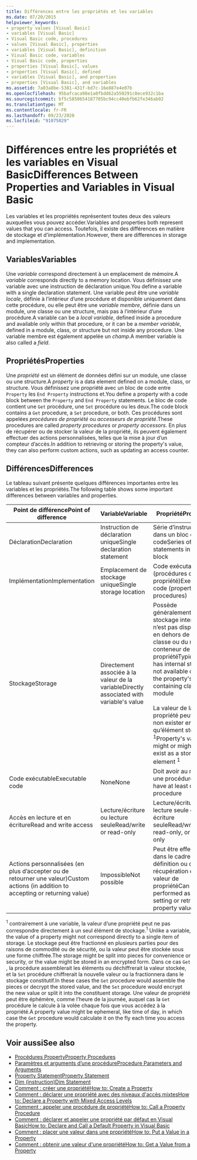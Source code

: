 ```yaml
---
title: Différences entre les propriétés et les variables
ms.date: 07/20/2015
helpviewer_keywords:
- property values [Visual Basic]
- variables [Visual Basic]
- Visual Basic code, procedures
- values [Visual Basic], properties
- variables [Visual Basic], definition
- Visual Basic code, variables
- Visual Basic code, properties
- properties [Visual Basic], values
- properties [Visual Basic], defined
- variables [Visual Basic], and properties
- properties [Visual Basic], and variables
ms.assetid: 7a03a8be-5381-431f-bd7c-16e887e4e07b
ms.openlocfilehash: 95bafcaca98e1a0fbdd62a550291c8ece932c1ba
ms.sourcegitcommit: bf5c5850654187705bc94cc40ebfb62fe346ab02
ms.translationtype: MT
ms.contentlocale: fr-FR
ms.lasthandoff: 09/23/2020
ms.locfileid: "91075029"
---
```

# <a name="differences-between-properties-and-variables-in-visual-basic"></a><span data-ttu-id="b6d40-102">Différences entre les propriétés et les variables en Visual Basic</span><span class="sxs-lookup"><span data-stu-id="b6d40-102">Differences Between Properties and Variables in Visual Basic</span></span>

<span data-ttu-id="b6d40-103">Les variables et les propriétés représentent toutes deux des valeurs auxquelles vous pouvez accéder.</span><span class="sxs-lookup"><span data-stu-id="b6d40-103">Variables and properties both represent values that you can access.</span></span> <span data-ttu-id="b6d40-104">Toutefois, il existe des différences en matière de stockage et d’implémentation.</span><span class="sxs-lookup"><span data-stu-id="b6d40-104">However, there are differences in storage and implementation.</span></span>  
  
## <a name="variables"></a><span data-ttu-id="b6d40-105">Variables</span><span class="sxs-lookup"><span data-stu-id="b6d40-105">Variables</span></span>  

 <span data-ttu-id="b6d40-106">Une *variable* correspond directement à un emplacement de mémoire.</span><span class="sxs-lookup"><span data-stu-id="b6d40-106">A *variable* corresponds directly to a memory location.</span></span> <span data-ttu-id="b6d40-107">Vous définissez une variable avec une instruction de déclaration unique.</span><span class="sxs-lookup"><span data-stu-id="b6d40-107">You define a variable with a single declaration statement.</span></span> <span data-ttu-id="b6d40-108">Une variable peut être une *variable locale*, définie à l’intérieur d’une procédure et disponible uniquement dans cette procédure, ou elle peut être une *variable membre*, définie dans un module, une classe ou une structure, mais pas à l’intérieur d’une procédure.</span><span class="sxs-lookup"><span data-stu-id="b6d40-108">A variable can be a *local variable*, defined inside a procedure and available only within that procedure, or it can be a *member variable*, defined in a module, class, or structure but not inside any procedure.</span></span> <span data-ttu-id="b6d40-109">Une variable membre est également appelée un *champ*.</span><span class="sxs-lookup"><span data-stu-id="b6d40-109">A member variable is also called a *field*.</span></span>  
  
## <a name="properties"></a><span data-ttu-id="b6d40-110">Propriétés</span><span class="sxs-lookup"><span data-stu-id="b6d40-110">Properties</span></span>  

 <span data-ttu-id="b6d40-111">Une *propriété* est un élément de données défini sur un module, une classe ou une structure.</span><span class="sxs-lookup"><span data-stu-id="b6d40-111">A *property* is a data element defined on a module, class, or structure.</span></span> <span data-ttu-id="b6d40-112">Vous définissez une propriété avec un bloc de code entre `Property` les `End Property` instructions et.</span><span class="sxs-lookup"><span data-stu-id="b6d40-112">You define a property with a code block between the `Property` and `End Property` statements.</span></span> <span data-ttu-id="b6d40-113">Le bloc de code contient une `Get` procédure, une `Set` procédure ou les deux.</span><span class="sxs-lookup"><span data-stu-id="b6d40-113">The code block contains a `Get` procedure, a `Set` procedure, or both.</span></span> <span data-ttu-id="b6d40-114">Ces procédures sont appelées *procédures de propriété* ou *accesseurs de propriété*.</span><span class="sxs-lookup"><span data-stu-id="b6d40-114">These procedures are called *property procedures* or *property accessors*.</span></span> <span data-ttu-id="b6d40-115">En plus de récupérer ou de stocker la valeur de la propriété, ils peuvent également effectuer des actions personnalisées, telles que la mise à jour d’un compteur d’accès.</span><span class="sxs-lookup"><span data-stu-id="b6d40-115">In addition to retrieving or storing the property's value, they can also perform custom actions, such as updating an access counter.</span></span>  
  
## <a name="differences"></a><span data-ttu-id="b6d40-116">Différences</span><span class="sxs-lookup"><span data-stu-id="b6d40-116">Differences</span></span>  

 <span data-ttu-id="b6d40-117">Le tableau suivant présente quelques différences importantes entre les variables et les propriétés.</span><span class="sxs-lookup"><span data-stu-id="b6d40-117">The following table shows some important differences between variables and properties.</span></span>  
  
|<span data-ttu-id="b6d40-118">Point de différence</span><span class="sxs-lookup"><span data-stu-id="b6d40-118">Point of difference</span></span>|<span data-ttu-id="b6d40-119">Variable</span><span class="sxs-lookup"><span data-stu-id="b6d40-119">Variable</span></span>|<span data-ttu-id="b6d40-120">Propriété</span><span class="sxs-lookup"><span data-stu-id="b6d40-120">Property</span></span>|  
|-------------------------|--------------|--------------|  
|<span data-ttu-id="b6d40-121">Déclaration</span><span class="sxs-lookup"><span data-stu-id="b6d40-121">Declaration</span></span>|<span data-ttu-id="b6d40-122">Instruction de déclaration unique</span><span class="sxs-lookup"><span data-stu-id="b6d40-122">Single declaration statement</span></span>|<span data-ttu-id="b6d40-123">Série d’instructions dans un bloc de code</span><span class="sxs-lookup"><span data-stu-id="b6d40-123">Series of statements in a code block</span></span>|  
|<span data-ttu-id="b6d40-124">Implémentation</span><span class="sxs-lookup"><span data-stu-id="b6d40-124">Implementation</span></span>|<span data-ttu-id="b6d40-125">Emplacement de stockage unique</span><span class="sxs-lookup"><span data-stu-id="b6d40-125">Single storage location</span></span>|<span data-ttu-id="b6d40-126">Code exécutable (procédures de propriété)</span><span class="sxs-lookup"><span data-stu-id="b6d40-126">Executable code (property procedures)</span></span>|  
|<span data-ttu-id="b6d40-127">Stockage</span><span class="sxs-lookup"><span data-stu-id="b6d40-127">Storage</span></span>|<span data-ttu-id="b6d40-128">Directement associée à la valeur de la variable</span><span class="sxs-lookup"><span data-stu-id="b6d40-128">Directly associated with variable's value</span></span>|<span data-ttu-id="b6d40-129">Possède généralement un stockage interne qui n’est pas disponible en dehors de la classe ou du module conteneur de la propriété</span><span class="sxs-lookup"><span data-stu-id="b6d40-129">Typically has internal storage not available outside the property's containing class or module</span></span><br /><br /> <span data-ttu-id="b6d40-130">La valeur de la propriété peut ou non exister en tant qu’élément stocké <sup>1</sup></span><span class="sxs-lookup"><span data-stu-id="b6d40-130">Property's value might or might not exist as a stored element <sup>1</sup></span></span>|  
|<span data-ttu-id="b6d40-131">Code exécutable</span><span class="sxs-lookup"><span data-stu-id="b6d40-131">Executable code</span></span>|<span data-ttu-id="b6d40-132">None</span><span class="sxs-lookup"><span data-stu-id="b6d40-132">None</span></span>|<span data-ttu-id="b6d40-133">Doit avoir au moins une procédure</span><span class="sxs-lookup"><span data-stu-id="b6d40-133">Must have at least one procedure</span></span>|  
|<span data-ttu-id="b6d40-134">Accès en lecture et en écriture</span><span class="sxs-lookup"><span data-stu-id="b6d40-134">Read and write access</span></span>|<span data-ttu-id="b6d40-135">Lecture/écriture ou lecture seule</span><span class="sxs-lookup"><span data-stu-id="b6d40-135">Read/write or read-only</span></span>|<span data-ttu-id="b6d40-136">Lecture/écriture, lecture seule ou écriture seule</span><span class="sxs-lookup"><span data-stu-id="b6d40-136">Read/write, read-only, or write-only</span></span>|  
|<span data-ttu-id="b6d40-137">Actions personnalisées (en plus d’accepter ou de retourner une valeur)</span><span class="sxs-lookup"><span data-stu-id="b6d40-137">Custom actions (in addition to accepting or returning value)</span></span>|<span data-ttu-id="b6d40-138">Impossible</span><span class="sxs-lookup"><span data-stu-id="b6d40-138">Not possible</span></span>|<span data-ttu-id="b6d40-139">Peut être effectué dans le cadre de la définition ou de la récupération de la valeur de propriété</span><span class="sxs-lookup"><span data-stu-id="b6d40-139">Can be performed as part of setting or retrieving property value</span></span>|  
  
 <span data-ttu-id="b6d40-140"><sup>1</sup> contrairement à une variable, la valeur d’une propriété peut ne pas correspondre directement à un seul élément de stockage.</span><span class="sxs-lookup"><span data-stu-id="b6d40-140"><sup>1</sup> Unlike a variable, the value of a property might not correspond directly to a single item of storage.</span></span> <span data-ttu-id="b6d40-141">Le stockage peut être fractionné en plusieurs parties pour des raisons de commodité ou de sécurité, ou la valeur peut être stockée sous une forme chiffrée.</span><span class="sxs-lookup"><span data-stu-id="b6d40-141">The storage might be split into pieces for convenience or security, or the value might be stored in an encrypted form.</span></span> <span data-ttu-id="b6d40-142">Dans ce cas `Get` , la procédure assemblerait les éléments ou déchiffrerait la valeur stockée, et la `Set` procédure chiffrerait la nouvelle valeur ou la fractionnera dans le stockage constitutif.</span><span class="sxs-lookup"><span data-stu-id="b6d40-142">In these cases the `Get` procedure would assemble the pieces or decrypt the stored value, and the `Set` procedure would encrypt the new value or split it into the constituent storage.</span></span> <span data-ttu-id="b6d40-143">Une valeur de propriété peut être éphémère, comme l’heure de la journée, auquel cas la `Get` procédure le calcule à la volée chaque fois que vous accédez à la propriété.</span><span class="sxs-lookup"><span data-stu-id="b6d40-143">A property value might be ephemeral, like time of day, in which case the `Get` procedure would calculate it on the fly each time you access the property.</span></span>  
  
## <a name="see-also"></a><span data-ttu-id="b6d40-144">Voir aussi</span><span class="sxs-lookup"><span data-stu-id="b6d40-144">See also</span></span>

- [<span data-ttu-id="b6d40-145">Procédures Property</span><span class="sxs-lookup"><span data-stu-id="b6d40-145">Property Procedures</span></span>](./property-procedures.md)
- [<span data-ttu-id="b6d40-146">Paramètres et arguments d’une procédure</span><span class="sxs-lookup"><span data-stu-id="b6d40-146">Procedure Parameters and Arguments</span></span>](./procedure-parameters-and-arguments.md)
- [<span data-ttu-id="b6d40-147">Property Statement</span><span class="sxs-lookup"><span data-stu-id="b6d40-147">Property Statement</span></span>](../../../language-reference/statements/property-statement.md)
- [<span data-ttu-id="b6d40-148">Dim (instruction)</span><span class="sxs-lookup"><span data-stu-id="b6d40-148">Dim Statement</span></span>](../../../language-reference/statements/dim-statement.md)
- [<span data-ttu-id="b6d40-149">Comment : créer une propriété</span><span class="sxs-lookup"><span data-stu-id="b6d40-149">How to: Create a Property</span></span>](./how-to-create-a-property.md)
- [<span data-ttu-id="b6d40-150">Comment : déclarer une propriété avec des niveaux d'accès mixtes</span><span class="sxs-lookup"><span data-stu-id="b6d40-150">How to: Declare a Property with Mixed Access Levels</span></span>](./how-to-declare-a-property-with-mixed-access-levels.md)
- [<span data-ttu-id="b6d40-151">Comment : appeler une procédure de propriété</span><span class="sxs-lookup"><span data-stu-id="b6d40-151">How to: Call a Property Procedure</span></span>](./how-to-call-a-property-procedure.md)
- [<span data-ttu-id="b6d40-152">Comment : déclarer et appeler une propriété par défaut en Visual Basic</span><span class="sxs-lookup"><span data-stu-id="b6d40-152">How to: Declare and Call a Default Property in Visual Basic</span></span>](./how-to-declare-and-call-a-default-property.md)
- [<span data-ttu-id="b6d40-153">Comment : placer une valeur dans une propriété</span><span class="sxs-lookup"><span data-stu-id="b6d40-153">How to: Put a Value in a Property</span></span>](./how-to-put-a-value-in-a-property.md)
- [<span data-ttu-id="b6d40-154">Comment : obtenir une valeur d'une propriété</span><span class="sxs-lookup"><span data-stu-id="b6d40-154">How to: Get a Value from a Property</span></span>](./how-to-get-a-value-from-a-property.md)
